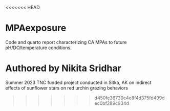 <<<<<<< HEAD
# MPAexposure

Code and quarto report characterizing CA MPAs to future pH/DO/temperature conditions.

Authored by Nikita Sridhar
=======
Summer 2023 TNC funded project conducted in Sitka, AK on indirect effects of sunflower stars on red urchin grazing behaviors
>>>>>>> d450fe36730c4e8f4d375fd499dec0bf289c934d
